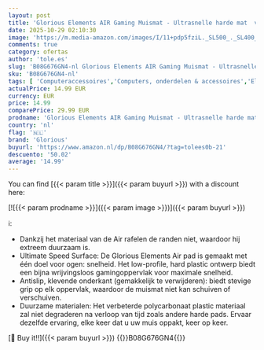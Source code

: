```yaml
---
layout: post
title: 'Glorious Elements AIR Gaming Muismat - Ultrasnelle harde mat  vrijwel wrijvingsloos oppervlak voor pure snelheid  ultradun  klevende basis  gemakkelijk te verwijderen   430 x 380 x 0 5 mm - Zwart'
date: 2025-10-29 02:10:30
image: 'https://m.media-amazon.com/images/I/11+pdp5fziL._SL500_._SL400_.jpg'
comments: true
category: ofertas
author: 'tole.es'
slug: 'B08G676GN4-nl Glorious Elements AIR Gaming Muismat - Ultrasnelle harde...'
sku: 'B08G676GN4-nl'
tags: [ 'Computeraccessoires','Computers, onderdelen & accessoires','Elektronica','Muismatten','Toetsenbord- & muisaccessoires','Toetsenborden, muizen & invoerapparaten','glorious','🇳🇱', ]
actualPrice: 14.99 EUR
currency: EUR
price: 14.99
comparePrice: 29.99 EUR
prodname: 'Glorious Elements AIR Gaming Muismat - Ultrasnelle harde mat  vrijwel wrijvingsloos oppervlak voor pure snelheid  ultradun  klevende basis  gemakkelijk te verwijderen   430 x 380 x 0 5 mm - Zwart'
country: 'nl'
flag: '🇳🇱'
brand: 'Glorious'
buyurl: 'https://www.amazon.nl/dp/B08G676GN4/?tag=tolees0b-21'
descuento: '50.02'
average: '14.99'
---
```


You can find [{{< param title >}}]({{< param buyurl >}}) with a discount here:

[![{{< param prodname >}}]({{< param image >}})]({{< param buyurl >}})

ℹ️:

- Dankzij het materiaal van de Air rafelen de randen niet, waardoor hij extreem duurzaam is.
- Ultimate Speed Surface: De Glorious Elements Air pad is gemaakt met één doel voor ogen: snelheid. Het low-profile, hard plastic ontwerp biedt een bijna wrijvingsloos gamingoppervlak voor maximale snelheid.
- Antislip, klevende onderkant (gemakkelijk te verwijderen): biedt stevige grip op elk oppervlak, waardoor de muismat niet kan schuiven of verschuiven.
- Duurzame materialen: Het verbeterde polycarbonaat plastic materiaal zal niet degraderen na verloop van tijd zoals andere harde pads. Ervaar dezelfde ervaring, elke keer dat u uw muis oppakt, keer op keer.

[🛒 Buy it!!]({{< param buyurl >}})
{{<world>}}B08G676GN4{{</world>}}
